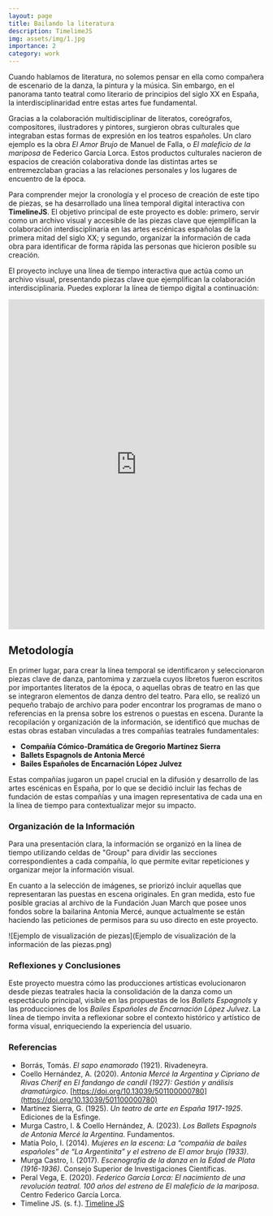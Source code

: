 ```yaml
---
layout: page
title: Bailando la literatura
description: TimelimeJS
img: assets/img/1.jpg
importance: 2
category: work
---
```


Cuando hablamos de literatura, no solemos pensar en ella como compañera de escenario de la danza, la pintura y la música. Sin embargo, en el panorama tanto teatral como literario de principios del siglo XX en España, la interdisciplinaridad entre estas artes fue fundamental. 

Gracias a la colaboración multidisciplinar de literatos, coreógrafos, compositores, ilustradores y pintores, surgieron obras culturales que integraban estas formas de expresión en los teatros españoles. Un claro ejemplo es la obra *El Amor Brujo* de Manuel de Falla, o *El maleficio de la mariposa* de Federico García Lorca. Estos productos culturales nacieron de espacios de creación colaborativa donde las distintas artes se entremezclaban gracias a las relaciones personales y los lugares de encuentro de la época.

Para comprender mejor la cronología y el proceso de creación de este tipo de piezas, se ha desarrollado una línea temporal digital interactiva con **TimelineJS**. El objetivo principal de este proyecto es doble: primero, servir como un archivo visual y accesible de las piezas clave que ejemplifican la colaboración interdisciplinaria en las artes escénicas españolas de la primera mitad del siglo XX; y segundo, organizar la información de cada obra para identificar de forma rápida las personas que hicieron posible su creación.

El proyecto incluye una línea de tiempo interactiva que actúa como un archivo visual, presentando piezas clave que ejemplifican la colaboración interdisciplinaria. Puedes explorar la línea de tiempo digital a continuación:

<iframe src="https://cdn.knightlab.com/libs/timeline3/latest/embed/index.html?source=1z04hQIYry_6GH_Fb4xw-2DtsaWdZgftWYLvZUbcOONk&font=Default&lang=en&initial_zoom=2&height=650" width="100%" height="650" frameborder="0"></iframe>

## Metodología

En primer lugar, para crear la línea temporal se identificaron y seleccionaron piezas clave de danza, pantomima y zarzuela cuyos libretos fueron escritos por importantes literatos de la época, o aquellas obras de teatro en las que se integraron elementos de danza dentro del teatro. Para ello, se realizó un pequeño trabajo de archivo para poder encontrar los programas de mano o referencias en la prensa sobre los estrenos o puestas en escena. Durante la recopilación y organización de la información, se identificó que muchas de estas obras estaban vinculadas a tres compañías teatrales fundamentales: 

- **Compañía Cómico-Dramática de Gregorio Martínez Sierra**
- **Ballets Espagnols de Antonia Mercé**
- **Bailes Españoles de Encarnación López Julvez**

Estas compañías jugaron un papel crucial en la difusión y desarrollo de las artes escénicas en España, por lo que se decidió incluir las fechas de fundación de estas compañías y una imagen representativa de cada una en la línea de tiempo para contextualizar mejor su impacto.

### Organización de la Información

Para una presentación clara, la información se organizó en la línea de tiempo utilizando celdas de "Group" para dividir las secciones correspondientes a cada compañía, lo que permite evitar repeticiones y organizar mejor la información visual.

En cuanto a la selección de imágenes, se priorizó incluir aquellas que representaran las puestas en escena originales. En gran medida, esto fue posible gracias al archivo de la Fundación Juan March que posee unos fondos sobre la bailarina Antonia Mercé, aunque actualmente se están haciendo las peticiones de permisos para su uso directo en este proyecto.

![Ejemplo de visualización de piezas](Ejemplo de visualización de la información de las piezas.png)

### Reflexiones y Conclusiones

Este proyecto muestra cómo las producciones artísticas evolucionaron desde piezas teatrales hacia la consolidación de la danza como un espectáculo principal, visible en las propuestas de los *Ballets Espagnols* y las producciones de los *Bailes Españoles de Encarnación López Julvez*. La línea de tiempo invita a reflexionar sobre el contexto histórico y artístico de forma visual, enriqueciendo la experiencia del usuario.

### Referencias

- Borrás, Tomás. *El sapo enamorado* (1921). Rivadeneyra.
- Coello Hernández, A. (2020). *Antonia Mercé la Argentina y Cipriano de Rivas Cherif en El fandango de candil (1927): Gestión y análisis dramatúrgico*. [https://doi.org/10.13039/501100000780](https://doi.org/10.13039/501100000780)
- Martínez Sierra, G. (1925). *Un teatro de arte en España 1917-1925*. Ediciones de la Esfinge.
- Murga Castro, I. & Coello Hernández, A. (2023). *Los Ballets Espagnols de Antonia Mercé la Argentina*. Fundamentos.
- Matía Polo, I. (2014). *Mujeres en la escena: La “compañía de bailes españoles” de “La Argentinita” y el estreno de El amor brujo (1933)*.
- Murga Castro, I. (2017). *Escenografía de la danza en la Edad de Plata (1916-1936)*. Consejo Superior de Investigaciones Científicas.
- Peral Vega, E. (2020). *Federico García Lorca: El nacimiento de una revolución teatral. 100 años del estreno de El maleficio de la mariposa*. Centro Federico García Lorca.
- Timeline JS. (s. f.). [Timeline JS](https://timeline.knightlab.com/)





